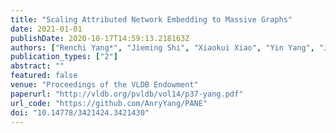 ```yaml
---
title: "Scaling Attributed Network Embedding to Massive Graphs"
date: 2021-01-01
publishDate: 2020-10-17T14:59:13.218163Z
authors: ["Renchi Yang*", "Jieming Shi", "Xiaokui Xiao", "Yin Yang", "Juncheng Liu", "Sourav S. Bhowmick"]
publication_types: ["2"]
abstract: ""
featured: false
venue: "Proceedings of the VLDB Endowment"
paperurl: "http://vldb.org/pvldb/vol14/p37-yang.pdf"
url_code: "https://github.com/AnryYang/PANE"
doi: "10.14778/3421424.3421430"
---
```

